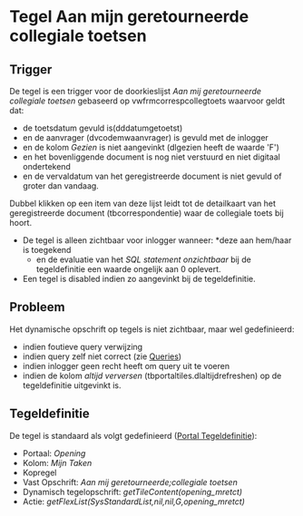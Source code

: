 # Tegel Aan mijn geretourneerde collegiale toetsen

## Trigger

De tegel is een trigger voor de doorkieslijst _Aan mij geretourneerde collegiale toetsen_ gebaseerd op vwfrmcorrespcollegtoets waarvoor geldt dat:

- de toetsdatum gevuld is(dddatumgetoetst)
- en de aanvrager (dvcodemwaanvrager) is gevuld met de inlogger
- en de kolom _Gezien_ is niet aangevinkt (dlgezien heeft de waarde 'F')
- en het bovenliggende document is nog niet verstuurd en niet digitaal ondertekend
- en de vervaldatum van het geregistreerde document is niet gevuld of groter dan vandaag.

Dubbel klikken op een item van deze lijst leidt tot de detailkaart van het geregistreerde document (tbcorrespondentie) waar de collegiale toets bij hoort.

- De tegel is alleen zichtbaar voor inlogger wanneer:
  \*deze aan hem/haar is toegekend
  - en de evaluatie van het _SQL statement onzichtbaar_ bij de tegeldefinitie een waarde ongelijk aan 0 oplevert.
- Een tegel is disabled indien zo aangevinkt bij de tegeldefinitie.

## Probleem

Het dynamische opschrift op tegels is niet zichtbaar, maar wel gedefinieerd:

- indien foutieve query verwijzing
- indien query zelf niet correct (zie [Queries](/docs/instellen_inrichten/queries.md))
- indien inlogger geen recht heeft om query uit te voeren
- indien de kolom _altijd verversen_ (tbportaltiles.dlaltijdrefreshen) op de tegeldefinitie uitgevinkt is.

## Tegeldefinitie

De tegel is standaard als volgt gedefinieerd ([Portal Tegeldefinitie](/docs/instellen_inrichten/portaldefinitie/portal_tegel.md)):

- Portaal: _Opening_
- Kolom: _Mijn Taken_
- Kopregel
- Vast Opschrift: _Aan mij geretourneerde;collegiale toetsen_
- Dynamisch tegelopschrift: _getTileContent(opening_mretct)_
- Actie: _getFlexList(SysStandardList,nil,nil,G,opening_mretct)_
